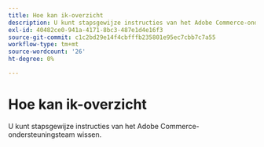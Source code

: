 ```yaml
---
title: Hoe kan ik-overzicht
description: U kunt stapsgewijze instructies van het Adobe Commerce-ondersteuningsteam wissen.
exl-id: 40482ce0-941a-4171-8bc3-487e1d4e16f3
source-git-commit: c1c2bd29e14f4cbfffb235801e95ec7cbb7c7a55
workflow-type: tm+mt
source-wordcount: '26'
ht-degree: 0%

---
```


# Hoe kan ik-overzicht

U kunt stapsgewijze instructies van het Adobe Commerce-ondersteuningsteam wissen.
